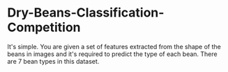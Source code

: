 # Dry-Beans-Classification-Competition
It's simple. You are given a set of features extracted from the shape of the beans in images and it's required to predict the type of each bean. There are 7 bean types in this dataset.
